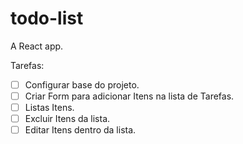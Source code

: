 # todo-list
A React app.


Tarefas:

- [ ] Configurar base do projeto.
- [ ] Criar Form para adicionar Itens na lista de Tarefas.
- [ ] Listas Itens.
- [ ] Excluir Itens da lista.
- [ ] Editar Itens dentro da lista.
